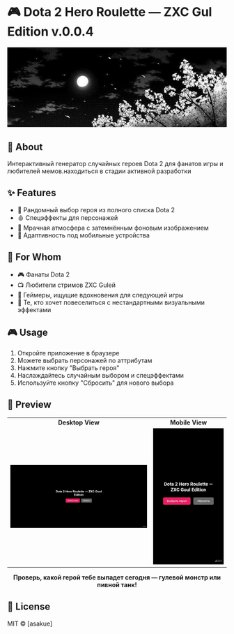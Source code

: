 # 🎮 Dota 2 Hero Roulette — ZXC Gul Edition v.0.0.4

<div align="center">
  <img src="preview.jpg" alt="Preview" width="800">
</div>


## 🌟 About

Интерактивный генератор случайных героев Dota 2 для фанатов игры и любителей мемов.находиться в стадии активной разработки

## ✨ Features

- 🎲 Рандомный выбор героя из полного списка Dota 2
- 🩸 Спецэффекты для  персонажей
- 🌙 Мрачная атмосфера с затемнённым фоновым изображением
- 📱 Адаптивность под мобильные устройства

## 👥 For Whom

- 🎮 Фанаты Dota 2
- 📺 Любители стримов ZXC Gulей
- 🎯 Геймеры, ищущие вдохновения для следующей игры
- 🎪 Те, кто хочет повеселиться с нестандартными визуальными эффектами


## 🎮 Usage

1. Откройте приложение в браузере
2. Можете выбрать персонажей по аттрибутам
2. Нажмите кнопку "Выбрать героя"
3. Наслаждайтесь случайным выбором и спецэффектами
4. Используйте кнопку "Сбросить" для нового выбора

## 🎨 Preview

<div align="center">
  <table>
    <tr>
      <td align="center"><strong>Desktop View</strong></td>
      <td align="center"><strong>Mobile View</strong></td>
    </tr>
    <tr>
      <td><img src="desktop.jpg" width="400"></td>
      <td><img src="mobile.jpg" width="200"></td>
    </tr>
  </table>
</div>

<div align="center">
  <strong>Проверь, какой герой тебе выпадет сегодня — гулевой монстр или пивной танк!</strong>
</div>

## 📝 License

MIT © [asakue]
